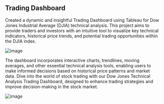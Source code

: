 ## Trading Dashboard

Created a dynamic and insightful Trading Dashboard using Tableau for Dow Jones Industrial Average (DJIA) technical analysis. This project aims to provide traders and investors with an intuitive tool to visualize key technical indicators, historical price trends, and potential trading opportunities within the DJIA index.

![image](https://github.com/Mvelasquez0409/MargaretProjects-/assets/144292148/708fdbcf-5f2d-412c-9182-ad961ab84329)

The dashboard incorporates interactive charts, trendlines, moving averages, and other essential technical analysis tools, enabling users to make informed decisions based on historical price patterns and market data. Dive into the world of stock trading with our Dow Jones Technical Analysis Trading Dashboard, designed to enhance trading strategies and improve decision-making in the stock market.

![image](https://github.com/Mvelasquez0409/MargaretProjects-/assets/144292148/a7bbce33-63a3-4c0b-bc63-d0ad5dea6014)

